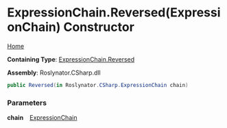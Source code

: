 # ExpressionChain\.Reversed\(ExpressionChain\) Constructor

[Home](../../../../../README.md)

**Containing Type**: [ExpressionChain.Reversed](../README.md)

**Assembly**: Roslynator\.CSharp\.dll

```csharp
public Reversed(in Roslynator.CSharp.ExpressionChain chain)
```

### Parameters

**chain** &ensp; [ExpressionChain](../../README.md)